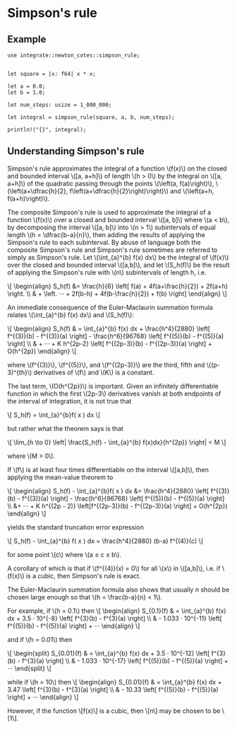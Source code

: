 # Simpson's rule

## Example

```rust, editable
use integrate::newton_cotes::simpson_rule;


let square = |x: f64| x * x;

let a = 0.0;
let b = 1.0;

let num_steps: usize = 1_000_000;

let integral = simpson_rule(square, a, b, num_steps);

println!("{}", integral);
```

## Understanding Simpson's rule

Simpson's rule approximates the integral of a function \\(f(x)\\) on the closed and bounded interval
\\(\[a, a+h\]\\) of length \\(h > 0\\) by the integral on \\(\[a, a+h\]\\) of the quadratic passing through the
points \\(\left(a, f(a)\right)\\), \\(\left(a+\dfrac{h}{2}, f\left(a+\dfrac{h}{2}\right)\right)\\) and \\(\left(a+h, f(a+h)\right)\\).

The composite Simpson's rule is used to approximate the integral of a function \\(f(x)\\) over a closed and bounded interval \\(\[a, b\]\\) where \\(a < b\\),
by decomposing the interval \\(\[a, b\]\\) into \\(n > 1\\) subintervals of equal length \\(h = \dfrac{b-a}{n}\\),
then adding the results of applying the Simpson's rule to each subinterval. By abuse of
language both the composite Simpson's rule and Simpson's rule sometimes are referred to simply as
Simpson's rule. Let \\(\int\_{a}^{b} f(x) dx\\) be the integral of \\(f(x)\\) over the closed and bounded interval
\\(\[a,b\]\\), and let \\(S_h(f)\\) be the result of applying the Simpson's rule with \\(n\\) subintervals of length h, i.e.

\\[
\begin{align}
S_h(f) &= \frac{h}{6} \left[ f(a) + 4f(a+\frac{h}{2}) + 2f(a+h) \right. \\\\
& + \left. ··· + 2f(b-h) + 4f(b-\frac{h}{2}) + f(b) \right]
\end{align}
\\]

An immediate consequence of the Euler-Maclaurin summation formula relates \\(\int\_{a}^{b} f(x) dx\\) and \\(S_h(f)\\):

\\[
\begin{align}
S_h(f) & = \int\_{a}^{b} f(x) dx + \frac{h^4}{2880} \left[ f^{(3)}(b) - f^{(3)}(a) \right] - \frac{h^6}{96768} \left[ f^{(5)}(b) - f^{(5)}(a) \right] \\\\
& + ··· + K h^{2p-2} \left[ f^{(2p-3)}(b) - f^{(2p-3)}(a) \right] + O(h^{2p})
\end{align}
\\]

where \\(f^{(3)}\\), \\(f^{(5)}\\), and \\(f^{(2p-3)}\\) are the third, fifth and \\((p-3)^{th}\\) derivatives of \\(f\\) and \\(K\\) is a constant.

The last term, \\(O(h^{2p})\\) is important. Given an infinitely differentiable function in which the first
\\(2p-3\\) derivatives vanish at both endpoints of the interval of integration, it is not true that

\\[
S_h(f) = \int_{a}^{b}f( x ) dx
\\]

but rather what the theorem says is that

\\[
\lim_{h \to 0} \left| \frac{S_h(f) - \int_{a}^{b} f(x)dx}{h^{2p}} \right| < M
\\]

where \\(M > 0\\).

If \\(f\\) is at least four times differentiable on the interval \\(\[a,b\]\\), then applying the mean-value theorem to

\\[
\begin{align}
S_h(f) - \int\_{a}^{b}f( x ) dx &= \frac{h^4}{2880} \left[ f^{(3)}(b) - f^{(3)}(a) \right] - \frac{h^6}{96768} \left[ f^{(5)}(b) - f^{(5)}(a) \right] \\\\
&+ ··· + K h^{(2p - 2)} \left[f^{(2p-3)}(b) - f^{(2p-3)}(a) \right] + O(h^{2p})
\end{align}
\\]

yields the standard truncation error expression

\\[
S_h(f) - \int_{a}^{b} f( x ) dx = \frac{h^4}{2880} (b-a) f^{(4)}(c)
\\]

for some point \\(c\\) where \\(a ≤ c ≤ b\\).

A corollary of which is that if \\(f^{(4)}(x) = 0\\) for all \\(x\\) in \\(\[a,b\]\\), i.e. if \\(f(x)\\) is a cubic,
then Simpson's rule is exact.

The Euler-Maclaurin summation formula also shows that usually $n$ should be chosen large enough so that \\(h = \frac{b-a}{n} < 1\\).

For example, if \\(h = 0.1\\) then
\\[
\begin{align}
S\_{0.1}(f) & = \int\_{a}^{b} f(x) dx + 3.5 · 10^{-8} \left[ f^{3}(b) - f^{3}(a) \right] \\\\
& - 1.033 · 10^{-11} \left[ f^{(5)}(b) - f^{(5)}(a) \right] + ···
\end{align}
\\]

and if \\(h = 0.01\\) then

\\[
\begin{split}
S\_{0.01}(f) & = \int\_{a}^{b} f(x) dx + 3.5 · 10^{-12} \left[ f^{3}(b) - f^{3}(a) \right] \\\\
& - 1.033 · 10^{-17} \left[ f^{(5)}(b) - f^{(5)}(a) \right] + ···
\end{split}
\\]

while if \\(h = 10\\) then
\\[
\begin{align}
S\_{0.01}(f) & = \int\_{a}^{b} f(x) dx + 3.47 \left[ f^{3}(b) - f^{3}(a) \right] \\\\
& - 10.33 \left[ f^{(5)}(b) - f^{(5)}(a) \right] + ···
\end{align}
\\]

However, if the function \\[f(x)\\] is a cubic, then \\[n\\] may be chosen to be \\[1\\].
